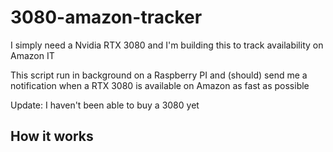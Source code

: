# 3080-amazon-tracker
I simply need a Nvidia RTX 3080 and I'm building this to track availability on Amazon IT

This script run in background on a Raspberry PI and (should) send me a notification when a RTX 3080 is available on Amazon as fast as possible

Update: I haven't been able to buy a 3080 yet


## How it works

